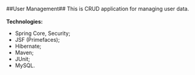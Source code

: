 ##User Management##
This is CRUD application for managing user data. <br><br>
**Technologies:**
* Spring Core, Security;
* JSF (Primefaces);
* Hibernate;
* Maven;
* JUnit;
* MySQL.
